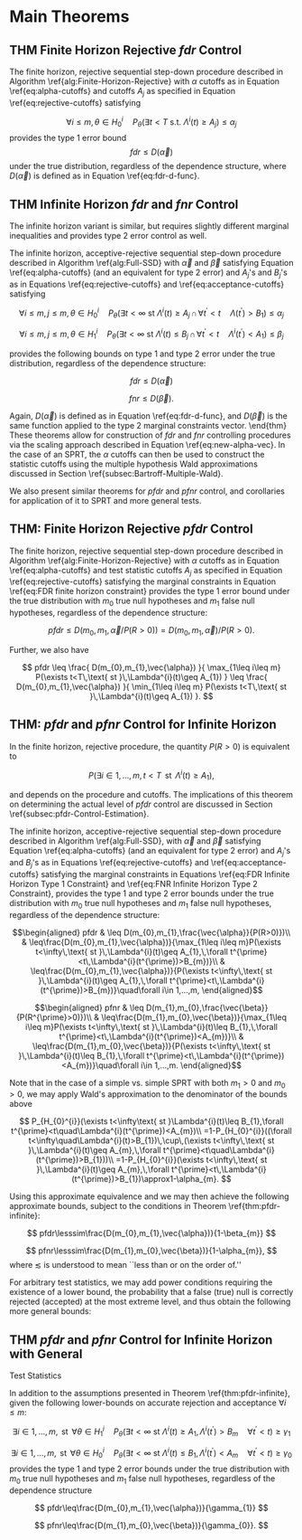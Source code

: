 # Main Theorems

## THM Finite Horizon Rejective $fdr$ Control

The finite horizon, rejective sequential step-down procedure described
in Algorithm \ref{alg:Finite-Horizon-Rejective} with $\alpha$ cutoffs
as in Equation \ref{eq:alpha-cutoffs} and cutoffs $A_{j}$ as specified
in Equation \ref{eq:rejective-cutoffs} satisfying

$$
\forall i\leq m,\theta\in H_{0}^{i}\quad P_{\theta}(\exists t<T\text{ s.t. }\Lambda^{i}(t)\geq A_{j})\leq\alpha_{j}
$$
provides the type 1 error bound
$$
fdr\leq D(\vec{\alpha})
$$
under the true distribution, regardless of the dependence structure,
where $D(\vec{\alpha})$ is defined as in Equation \ref{eq:fdr-d-func}.

## THM Infinite Horizon $fdr$ and $fnr$ Control

The infinite horizon variant is similar, but requires slightly different
marginal inequalities and provides type 2 error control as well.

The infinite horizon, acceptive-rejective sequential step-down procedure
described in Algorithm \ref{alg:Full-SSD} with $\vec{\alpha}$ and
$\vec{\beta}$ satisfying Equation \ref{eq:alpha-cutoffs} (and an
equivalent for type 2 error) and $A_{j}$'s and $B_{j}$'s as in Equations
\ref{eq:rejective-cutoffs} and \ref{eq:acceptance-cutoffs} satisfying

$$
\forall i\leq m,\,j\leq m,\theta\in H_{0}^{i}\quad P_{\theta}(\exists t<\infty\text{ st }\Lambda^{i}(t)\geq A_{j}\,\cap\,\forall t^{\prime}<t\quad\Lambda(t^{\prime})>B_{1})\leq\alpha_{j}
$$

$$
\forall i\leq m,\,j\leq m,\theta\in H_{1}^{i}\quad P_{\theta}(\exists t<\infty\text{ st }\Lambda^{i}(t)\leq B_{j}\,\cap\,\forall t^{\prime}<t\quad\Lambda^{i}(t^{\prime})<A_{1})\leq\beta_{j}
$$

provides the following bounds on type 1 and type 2 error under the
true distribution, regardless of the dependence structure:

$$
fdr\leq D(\vec{\alpha})
$$

$$
fnr\leq D(\vec{\beta}).
$$

Again, $D(\vec{\alpha})$ is defined as in Equation \ref{eq:fdr-d-func},
and $D(\vec{\beta})$ is the same function applied to the
type 2 marginal constraints vector.
\end{thm}
These theorems allow for construction of $fdr$ and $fnr$ controlling
procedures via the scaling approach described in Equation \ref{eq:new-alpha-vec}.
In the case of an SPRT, the $\alpha$ cutoffs can then be used to
construct the statistic cutoffs using the multiple hypothesis Wald
approximations discussed in Section \ref{subsec:Bartroff-Multiple-Wald}.

We also present similar theorems for $pfdr$ and $pfnr$ control,
and corollaries for application of it to SPRT and more general tests.

## THM: Finite Horizon Rejective $pfdr$ Control

The finite horizon, rejective sequential step-down procedure described
in Algorithm \ref{alg:Finite-Horizon-Rejective} with $\alpha$ cutoffs
as in Equation \ref{eq:alpha-cutoffs} and test statistic cutoffs
$A_{j}$ as specified in Equation \ref{eq:rejective-cutoffs} satisfying
the marginal constraints in Equation \ref{eq:FDR finite horizon constraint}
provides the type 1 error bound under the true distribution with $m_{0}$
true null hypotheses and $m_{1}$ false null hypotheses, regardless
of the dependence structure:

$$
pfdr\leq D(m_{0},m_{1},\vec{\alpha}/P(R>0))=D(m_{0},m_{1},\vec{\alpha})/P(R>0).
$$

Further, we also have

$$
pfdr 
\leq
\frac{
    D(m_{0},m_{1},\vec{\alpha})
    }{
    \max_{1\leq i\leq m}
        P(\exists t<T\,\text{ st }\,\Lambda^{i}(t)\geq A_{1})
    }
\leq
\frac{
    D(m_{0},m_{1},\vec{\alpha})
    }{
    \min_{1\leq i\leq m}
        P(\exists t<T\,\text{ st }\,\Lambda^{i}(t)\geq A_{1})
    }.
$$

## THM: $pfdr$ and $pfnr$ Control for Infinite Horizon

In the finite horizon, rejective procedure, the quantity $P(R>0)$
is equivalent to

$$
P(\exists i\in 1,...,m,\,t<T\,\text{ st }\,\Lambda^{i}(t)\geq A_{1}),
$$

and depends on the procedure and cutoffs. The implications of this
theorem on determining the actual level of $pfdr$ control are discussed
in Section \ref{subsec:pfdr-Control-Estimation}.

The infinite horizon, acceptive-rejective sequential step-down procedure
described in Algorithm \ref{alg:Full-SSD}, with $\vec{\alpha}$ and
$\vec{\beta}$ satisfying Equation \ref{eq:alpha-cutoffs} (and an
equivalent for type 2 error) and $A_{j}$'s and $B_{j}$'s as in Equations
\ref{eq:rejective-cutoffs} and \ref{eq:acceptance-cutoffs} satisfying
the marginal constraints in Equations \ref{eq:FDR Infinite Horizon Type 1 Constraint}
and \ref{eq:FNR Infinite Horizon Type 2 Constraint}, provides the
type 1 and type 2 error bounds under the true distribution with $m_{0}$
true null hypotheses and $m_{1}$ false null hypotheses, regardless
of the dependence structure:

$$\begin{aligned}
pfdr & \leq D(m_{0},m_{1},\frac{\vec{\alpha}}{P(R>0)})\\
 & \leq\frac{D(m_{0},m_{1},\vec{\alpha})}{\max_{1\leq i\leq m}P(\exists t<\infty\,\text{ st }\,\Lambda^{i}(t)\geq A_{1},\,\forall t^{\prime}<t\,\Lambda^{i}(t^{\prime})>B_{m})}\\
 & \leq\frac{D(m_{0},m_{1},\vec{\alpha})}{P(\exists t<\infty\,\text{ st }\,\Lambda^{i}(t)\geq A_{1},\,\forall t^{\prime}<t\,\Lambda^{i}(t^{\prime})>B_{m})}\quad\forall i\in 1,...,m,
\end{aligned}$$

$$\begin{aligned}
pfnr & \leq D(m_{1},m_{0},\frac{\vec{\beta}}{P(R^{\prime}>0)})\\
 & \leq\frac{D(m_{1},m_{0},\vec{\beta})}{\max_{1\leq i\leq m}P(\exists t<\infty\,\text{ st }\,\Lambda^{i}(t)\leq B_{1},\,\forall t^{\prime}<t\,\Lambda^{i}(t^{\prime})<A_{m})}\\
 & \leq\frac{D(m_{1},m_{0},\vec{\beta})}{P(\exists t<\infty\,\text{ st }\,\Lambda^{i}(t)\leq B_{1},\,\forall t^{\prime}<t\,\Lambda^{i}(t^{\prime})<A_{m})}\quad\forall i\in 1,...,m.
\end{aligned}$$

Note that in the case of a simple vs. simple SPRT with both $m_{1}>0$
and $m_{0}>0$, we may apply Wald's approximation to the denominator
of the bounds above

$$
P_{H_{0}^{i}}(\exists t<\infty\text{ st }\Lambda^{i}(t)\leq B_{1},\forall t^{\prime}<t\quad\Lambda^{i}(t^{\prime})<A_{m})\\
=1-P_{H_{0}^{i}}((\forall t<\infty\quad\Lambda^{i}(t)>B_{1})\,\cup\,(\exists t<\infty\,\text{ st }\,\Lambda^{i}(t)\geq A_{m},\,\forall t^{\prime}<t\quad\Lambda^{i}(t^{\prime})>B_{1}))\\
=1-P_{H_{0}^{i}}(\exists t<\infty\,\text{ st }\,\Lambda^{i}(t)\geq A_{m},\,\forall t^{\prime}<t\,\Lambda^{i}(t^{\prime})>B_{1})\approx1-\alpha_{m}.
$$

Using this approximate equivalence and we may then achieve the following
approximate bounds, subject to the conditions in Theorem \ref{thm:pfdr-infinite}:

$$
pfdr\lesssim\frac{D(m_{0},m_{1},\vec{\alpha})}{1-\beta_{m}}
$$

$$
pfnr\lesssim\frac{D(m_{1},m_{0},\vec{\beta})}{1-\alpha_{m}},
$$
where $\lesssim$ is understood to mean ``less than or on the order
of.''

For arbitrary test statistics, we may add power conditions requiring
the existence of a lower bound, the probability that a false (true)
null is correctly rejected (accepted) at the most extreme level, and
thus obtain the following more general bounds:

## THM $pfdr$ and $pfnr$ Control for Infinite Horizon with General
Test Statistics

In addition to the assumptions presented in Theorem \ref{thm:pfdr-infinite},
given the following lower-bounds on accurate rejection and acceptance
$\forall i\leq m$:

$$
\exists i\in 1,...,m,\,\text{ st }\,\forall\theta\in H_{1}^{i}\quad P_{\theta}(\exists t<\infty\text{ st }\Lambda^{i}(t)\geq A_{1},\,\Lambda^{i}(t^{\prime})>B_{m}\quad\forall t^{\prime}<t)\geq\gamma_{1}
$$

$$
\exists i\in 1,...,m,\,\text{ st }\,\forall\theta\in H_{0}^{i}\quad P_{\theta}(\exists t<\infty\text{ st }\Lambda^{i}(t)\leq B_{1},\,\Lambda^{i}(t^{\prime})<A_{m}\quad\forall t^{\prime}<t)\geq\gamma_{0}
$$
provides the type 1 and type 2 error bounds under the true distribution
with $m_{0}$ true null hypotheses and $m_{1}$ false null hypotheses,
regardless of the dependence structure

$$
pfdr\leq\frac{D(m_{0},m_{1},\vec{\alpha})}{\gamma_{1}}
$$

$$
pfnr\leq\frac{D(m_{1},m_{0},\vec{\beta})}{\gamma_{0}}.
$$
